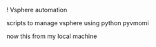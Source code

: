 ! Vsphere automation

scripts to manage vsphere using python pyvmomi

now this from my local machine

